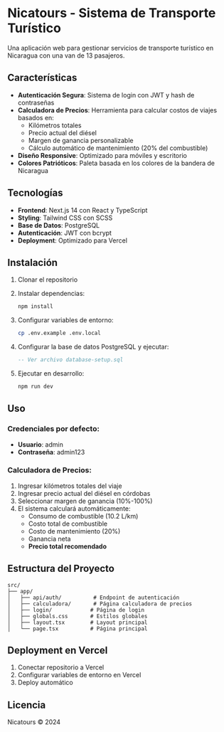 # Nicatours - Sistema de Transporte Turístico

Una aplicación web para gestionar servicios de transporte turístico en Nicaragua con una van de 13 pasajeros.

## Características

- **Autenticación Segura**: Sistema de login con JWT y hash de contraseñas
- **Calculadora de Precios**: Herramienta para calcular costos de viajes basados en:
  - Kilómetros totales
  - Precio actual del diésel
  - Margen de ganancia personalizable
  - Cálculo automático de mantenimiento (20% del combustible)
- **Diseño Responsive**: Optimizado para móviles y escritorio
- **Colores Patrióticos**: Paleta basada en los colores de la bandera de Nicaragua

## Tecnologías

- **Frontend**: Next.js 14 con React y TypeScript
- **Styling**: Tailwind CSS con SCSS
- **Base de Datos**: PostgreSQL
- **Autenticación**: JWT con bcrypt
- **Deployment**: Optimizado para Vercel

## Instalación

1. Clonar el repositorio
2. Instalar dependencias:
   ```bash
   npm install
   ```

3. Configurar variables de entorno:
   ```bash
   cp .env.example .env.local
   ```
   
4. Configurar la base de datos PostgreSQL y ejecutar:
   ```sql
   -- Ver archivo database-setup.sql
   ```

5. Ejecutar en desarrollo:
   ```bash
   npm run dev
   ```

## Uso

### Credenciales por defecto:
- **Usuario**: admin
- **Contraseña**: admin123

### Calculadora de Precios:
1. Ingresar kilómetros totales del viaje
2. Ingresar precio actual del diésel en córdobas
3. Seleccionar margen de ganancia (10%-100%)
4. El sistema calculará automáticamente:
   - Consumo de combustible (10.2 L/km)
   - Costo total de combustible
   - Costo de mantenimiento (20%)
   - Ganancia neta
   - **Precio total recomendado**

## Estructura del Proyecto

```
src/
├── app/
│   ├── api/auth/          # Endpoint de autenticación
│   ├── calculadora/       # Página calculadora de precios
│   ├── login/            # Página de login
│   ├── globals.css       # Estilos globales
│   ├── layout.tsx        # Layout principal
│   └── page.tsx          # Página principal
```

## Deployment en Vercel

1. Conectar repositorio a Vercel
2. Configurar variables de entorno en Vercel
3. Deploy automático

## Licencia

Nicatours © 2024
